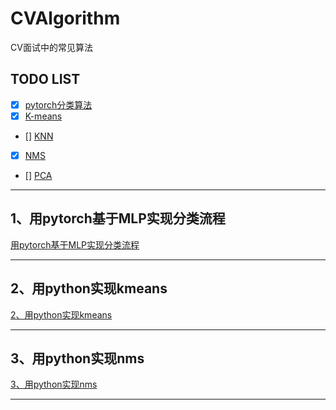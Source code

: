 # CVAlgorithm

CV面试中的常见算法

## TODO LIST
- [x] [pytorch分类算法](./classification.py)
- [x] [K-means](./kmeans/kmeans.py)
- [] [KNN]()
- [x] [NMS](./nms/nms.py)
- [] [PCA]()


***

## 1、用pytorch基于MLP实现分类流程
[用pytorch基于MLP实现分类流程](./classification.py)

***


## 2、用python实现kmeans
[2、用python实现kmeans](./kmeans/kmeans.py)

***


## 3、用python实现nms
[3、用python实现nms](./nms/nms.py)

***
